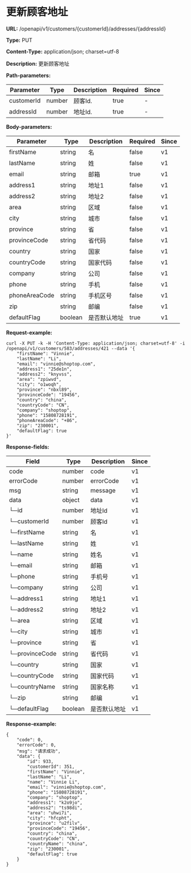 # 更新顾客地址

**URL:** /openapi/v1/customers/{customerId}/addresses/{addressId}

**Type:** PUT

**Content-Type:** application/json; charset=utf-8

**Description:** 更新顾客地址

**Path-parameters:**

| Parameter  | Type   | Description | Required | Since |
| ---------- | ------ | ----------- | -------- | ----- |
| customerId | number | 顾客Id.       | true     | -     |
| addressId  | number | 地址Id.       | true     | -     |

**Body-parameters:**

| Parameter     | Type    | Description | Required | Since |
| ------------- | ------- | ----------- | -------- | ----- |
| firstName     | string  | 名           | false    | v1    |
| lastName      | string  | 姓           | false    | v1    |
| email         | string  | 邮箱          | true     | v1    |
| address1      | string  | 地址1         | false    | v1    |
| address2      | string  | 地址2         | false    | v1    |
| area          | string  | 区域          | false    | v1    |
| city          | string  | 城市          | false    | v1    |
| province      | string  | 省           | false    | v1    |
| provinceCode  | string  | 省代码         | false    | v1    |
| country       | string  | 国家          | false    | v1    |
| countryCode   | string  | 国家代码        | false    | v1    |
| company       | string  | 公司          | false    | v1    |
| phone         | string  | 手机          | false    | v1    |
| phoneAreaCode | string  | 手机区号        | false    | v1    |
| zip           | string  | 邮编          | false    | v1    |
| defaultFlag   | boolean | 是否默认地址      | true     | v1    |

**Request-example:**

```
curl -X PUT -k -H 'Content-Type: application/json; charset=utf-8' -i /openapi/v1/customers/583/addresses/421 --data '{
    "firstName": "Vinnie",
    "lastName": "Li",
    "email": "vinnie@shoptop.com",
    "address1": "25de1n",
    "address2": "knyvss",
    "area": "zpiwvd",
    "city": "o1woqh",
    "province": "nbxl89",
    "provinceCode": "19456",
    "country": "china",
    "countryCode": "CN",
    "company": "shoptop",
    "phone": "15808728191",
    "phoneAreaCode": "+86",
    "zip": "230001",
    "defaultFlag": true
}'
```

**Response-fields:**

| Field          | Type    | Description | Since |
| -------------- | ------- | ----------- | ----- |
| code           | number  | code        | v1    |
| errorCode      | number  | errorCode   | v1    |
| msg            | string  | message     | v1    |
| data           | object  | data        | v1    |
| └─id           | number  | 地址Id        | v1    |
| └─customerId   | number  | 顾客Id        | v1    |
| └─firstName    | string  | 名           | v1    |
| └─lastName     | string  | 姓           | v1    |
| └─name         | string  | 姓名          | v1    |
| └─email        | string  | 邮箱          | v1    |
| └─phone        | string  | 手机号         | v1    |
| └─company      | string  | 公司          | v1    |
| └─address1     | string  | 地址1         | v1    |
| └─address2     | string  | 地址2         | v1    |
| └─area         | string  | 区域          | v1    |
| └─city         | string  | 城市          | v1    |
| └─province     | string  | 省           | v1    |
| └─provinceCode | string  | 省代码         | v1    |
| └─country      | string  | 国家          | v1    |
| └─countryCode  | string  | 国家代码        | v1    |
| └─countryName  | string  | 国家名称        | v1    |
| └─zip          | string  | 邮编          | v1    |
| └─defaultFlag  | boolean | 是否默认地址      | v1    |

**Response-example:**

```
{
    "code": 0,
    "errorCode": 0,
    "msg": "请求成功",
    "data": {
        "id": 933,
        "customerId": 351,
        "firstName": "Vinnie",
        "lastName": "Li",
        "name": "Vinnie Li",
        "email": "vinnie@shoptop.com",
        "phone": "15808728191",
        "company": "shoptop",
        "address1": "k2o9jo",
        "address2": "ts98di",
        "area": "uhwi7i",
        "city": "hfcpht",
        "province": "u2filv",
        "provinceCode": "19456",
        "country": "china",
        "countryCode": "CN",
        "countryName": "china",
        "zip": "230001",
        "defaultFlag": true
    }
}
```
